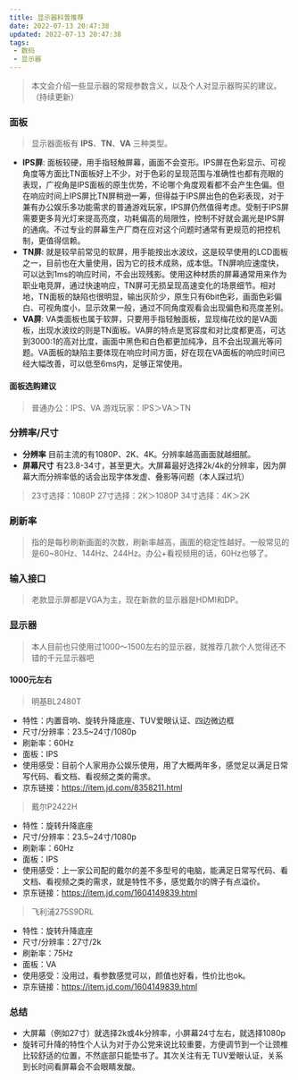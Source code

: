 ```yaml
---
title: 显示器科普推荐
date: 2022-07-13 20:47:38
updated: 2022-07-13 20:47:38
tags: 
 - 数码
 - 显示器
---
```

> 本文会介绍一些显示器的常规参数含义，以及个人对显示器购买的建议。（持续更新）
### 面板
> 显示器面板有 **IPS**、**TN**、**VA** 三种类型。

+ **IPS屏**: 面板较硬，用手指轻触屏幕，画面不会变形。IPS屏在色彩显示、可视角度等方面比TN面板好上不少，对于色彩的呈现范围与准确性也都有亮眼的表现，广视角是IPS面板的原生优势，不论哪个角度观看都不会产生色偏。但在响应时间上IPS屏比TN屏稍逊一筹，但得益于IPS屏出色的色彩表现，对于兼有办公娱乐多功能需求的普通游戏玩家，IPS屏仍然值得考虑。受制于IPS屏需要更多背光灯来提高亮度，功耗偏高的局限性，控制不好就会漏光是IPS屏的通病。不过专业的屏幕生产厂商在应对这个问题时通常有更规范的把控机制，更值得信赖。
+ **TN屏**: 就是较早前常见的软屏，用手能按出水波纹，这是较早使用的LCD面板之一，目前也在大量使用，因为它的技术成熟，成本低。TN屏响应速度快，可以达到1ms的响应时间，不会出现残影。使用这种材质的屏幕通常用来作为职业电竞屏，通过快速响应，TN屏可无损呈现高速变化的场景细节。相对地，TN面板的缺陷也很明显，输出灰阶少，原生只有6bit色彩，画面色彩偏白、可视角度小，显示效果一般，通过不同角度观看会出现偏色和亮度差别。
+ **VA屏**: VA类面板也属于软屏，只要用手指轻触面板，显现梅花纹的是VA面板，出现水波纹的则是TN面板。VA屏的特点是宽容度和对比度都更高，可达到3000:1的高对比度，画面中黑色和白色都更加纯净，且不会出现漏光等问题。VA面板的缺陷主要体现在响应时间方面，好在现在VA面板的响应时间已经大幅改善，可以低至6ms内，足够正常使用。

#### 面板选购建议
> 普通办公：IPS、VA
> 游戏玩家：IPS＞VA＞TN

### 分辨率/尺寸

+ **分辨率** 目前主流的有1080P、2K、4K。分辨率越高画面就越细腻。
+ **屏幕尺寸** 有23.8-34寸，甚至更大。大屏幕最好选择2k/4k的分辨率，因为屏幕大而分辨率低的话会出现字体发虚、叠影等问题（本人踩过坑）
  
> 23寸选择：1080P
> 27寸选择：2K＞1080P
> 34寸选择：4K＞2K

### 刷新率

> 指的是每秒刷新画面的次数，刷新率越高，画面的稳定性越好。一般常见的是60~80Hz、144Hz、244Hz。办公+看视频用的话，60Hz也够了。

### 输入接口

> 老款显示屏都是VGA为主，现在新款的显示器是HDMI和DP。

### 显示器

> 本人目前也只使用过1000～1500左右的显示器，就推荐几款个人觉得还不错的千元显示器吧

#### 1000元左右

> 明基BL2480T

+ 特性：内置音响、旋转升降底座、TUV爱眼认证、四边微边框
+ 尺寸/分辨率：23.5~24寸/1080p
+ 刷新率：60Hz
+ 面板：IPS
+ 使用感受：目前个人家用办公娱乐使用，用了大概两年多，感觉足以满足日常写代码、看文档、看视频之类的需求。
+ 京东链接：https://item.jd.com/8358211.html

> 戴尔P2422H 

+ 特性：旋转升降底座
+ 尺寸/分辨率：23.5~24寸/1080p
+ 刷新率：60Hz
+ 面板：IPS
+ 使用感受：上一家公司配的戴尔的差不多型号的电脑，能满足日常写代码、看文档、看视频之类的需求，就是特性不多，感觉戴尔的牌子有点溢价。
+ 京东链接：https://item.jd.com/1604149839.html

> 飞利浦275S9DRL

+ 特性：旋转升降底座
+ 尺寸/分辨率：27寸/2k
+ 刷新率：75Hz
+ 面板：VA
+ 使用感受：没用过，看参数感觉可以，颜值也好看，性价比也ok。
+ 京东链接：[https://item.jd.com/1604149839.html ](https://item.jd.com/100040008536.html#crumb-wrap)

### 总结

+ 大屏幕（例如27寸）就选择2k或4k分辨率，小屏幕24寸左右，就选择1080p
+ 旋转可升降的特性个人认为对于办公党来说比较重要，方便调节到一个让颈椎比较舒适的位置，不然底部只能垫书了。其次关注有无 TUV爱眼认证，关系到长时间看屏幕会不会眼睛发酸。